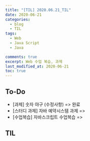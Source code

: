 ```yaml
---
title: "[TIL] 2020.06.21_TIL"
date: 2020-06-21
categories:
  - blog
  - TIL
tags:
  - Web
  - Java Script
  - Java

comments: true
excerpt: Web 수업 복습, 과제
last_modified_at: 2020-06-21
toc: true
---
```


## To-Do
- [과제] 숫자 야구 (수정사항) => 완료
- [스터디 과제] 자바 예약시스템 과제 => 
- [수업복습] 자바스크립트 수업복습 => 

## TIL

